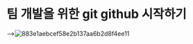 # 팀 개발을 위한 git github 시작하기

-->![883e1aebcef58e2b137aa6b2d8f4ee11](https://github.com/user-attachments/assets/12a5c50c-0a75-429b-b735-5e94d7ab81f0)

